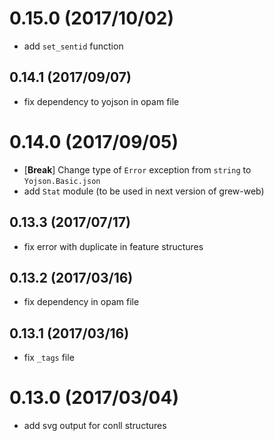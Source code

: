 # 0.15.0 (2017/10/02)
  * add `set_sentid` function

## 0.14.1 (2017/09/07)
  * fix dependency to yojson in opam file

# 0.14.0 (2017/09/05)

  * [**Break**] Change type of `Error` exception from `string` to `Yojson.Basic.json`
  * add `Stat` module (to be used in next version of grew-web)

## 0.13.3 (2017/07/17)
  * fix error with duplicate in feature structures

## 0.13.2 (2017/03/16)
  * fix dependency in opam file

## 0.13.1 (2017/03/16)
  * fix `_tags` file

# 0.13.0 (2017/03/04)
  * add svg output for conll structures
